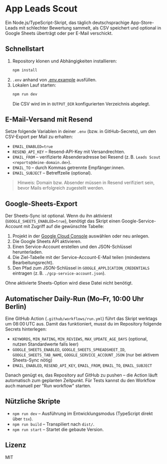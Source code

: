 # App Leads Scout

Ein Node.js/TypeScript-Skript, das täglich deutschsprachige App-Store-Leads mit schlechter Bewertung sammelt, als CSV speichert und optional in Google Sheets überträgt oder per E-Mail verschickt.

## Schnellstart

1. Repository klonen und Abhängigkeiten installieren:
   ```bash
   npm install
   ```
2. `.env` anhand von [.env.example](./.env.example) ausfüllen.
3. Lokalen Lauf starten:
   ```bash
   npm run dev
   ```
   Die CSV wird im in `OUTPUT_DIR` konfigurierten Verzeichnis abgelegt.

## E-Mail-Versand mit Resend

Setze folgende Variablen in deiner `.env` (bzw. in GitHub-Secrets), um den CSV-Export per Mail zu erhalten:

- `EMAIL_ENABLED=true`
- `RESEND_API_KEY` – Resend-API-Key mit Versandrechten.
- `EMAIL_FROM` – verifizierte Absenderadresse bei Resend (z. B. `Leads Scout <reports@deine-domain.de>`).
- `EMAIL_TO` – durch Kommas getrennte Empfänger:innen.
- `EMAIL_SUBJECT` – Betreffzeile (optional).

> Hinweis: Domain bzw. Absender müssen in Resend verifiziert sein, bevor Mails erfolgreich zugestellt werden.

## Google-Sheets-Export

Der Sheets-Sync ist optional. Wenn du ihn aktivierst (`GOOGLE_SHEETS_ENABLED=true`),
benötigt das Skript einen Google-Service-Account mit Zugriff auf die gewünschte
Tabelle:

1. Projekt in der [Google Cloud Console](https://console.cloud.google.com/) auswählen oder neu anlegen.
2. Die Google Sheets API aktivieren.
3. Einen Service-Account erstellen und den JSON-Schlüssel herunterladen.
4. Die Ziel-Tabelle mit der Service-Account-E-Mail teilen (mindestens Bearbeitungsrecht).
5. Den Pfad zum JSON-Schlüssel in `GOOGLE_APPLICATION_CREDENTIALS` eintragen (z. B. `./gcp-service-account.json`).

Ohne aktivierte Sheets-Option wird diese Datei nicht benötigt.

## Automatischer Daily-Run (Mo–Fr, 10:00 Uhr Berlin)

Eine GitHub Action (`.github/workflows/run.yml`) führt das Skript werktags um 08:00 UTC aus. Damit das funktioniert, musst du im Repository folgende Secrets hinterlegen:

- `KEYWORDS`, `MIN_RATING`, `MIN_REVIEWS`, `MAX_UPDATE_AGE_DAYS` (optional, nutzen Standardwerte falls leer)
- `GOOGLE_SHEETS_ENABLED`, `GOOGLE_SHEETS_SPREADSHEET_ID`, `GOOGLE_SHEETS_TAB_NAME`, `GOOGLE_SERVICE_ACCOUNT_JSON` (nur bei aktivem Sheets-Sync nötig)
- `EMAIL_ENABLED`, `RESEND_API_KEY`, `EMAIL_FROM`, `EMAIL_TO`, `EMAIL_SUBJECT`

Danach genügt es, das Repository auf GitHub zu pushen – die Action läuft automatisch zum geplanten Zeitpunkt. Für Tests kannst du den Workflow auch manuell per "Run workflow" starten.

## Nützliche Skripte

- `npm run dev` – Ausführung im Entwicklungsmodus (TypeScript direkt über `tsx`).
- `npm run build` – Transpiliert nach `dist/`.
- `npm run start` – Startet die gebaute Version.

## Lizenz

MIT
